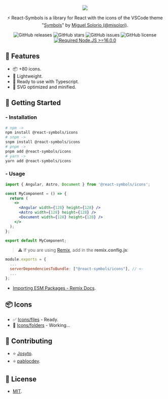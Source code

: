 <div align="center">
<a href="https://react-symbols.vercel.app/">
<img src="https://i.ibb.co/FVtQNWq/react-symbols-readme-banner.png">
</a>

<p>⚡ React-Symbols is a library for React with the icons of the VSCode theme "<a href="https://github.com/misolori/vscode-symbols" target="_blank">Symbols</a>" by <a href="https://github.com/misolori" target="_blank">Miguel Solorio (@misolori)</a>.</p>

![GitHub releases](https://img.shields.io/github/release/pheralb/react-symbols)
![GitHub stars](https://img.shields.io/github/stars/pheralb/react-symbols)
![GitHub issues](https://img.shields.io/github/issues/pheralb/react-symbols)
![GitHub license](https://img.shields.io/github/license/pheralb/react-symbols)
[![Required Node.JS >=16.0.0](https://img.shields.io/static/v1?label=node&message=%20%3E=16.0.0&logo=node.js&color=3f893e)](https://nodejs.org/about/releases)

</div>

## 🎉 Features

- 📦 +80 icons.
- 🍃 Lightweight.
- 💙 Ready to use with Typescript.
- 🧡 SVG optimized and minified.

## 🚀 Getting Started

### - Installation

```bash
# npm ->
npm install @react-symbols/icons
# snpm ->
snpm install @react-symbols/icons
# pnpm ->
pnpm add @react-symbols/icons
# yarn ->
yarn add @react-symbols/icons
```

### - Usage

```jsx
import { Angular, Astro, Document } from '@react-symbols/icons';

const MyComponent = () => {
  return (
    <>
      <Angular width={128} height={128} />
      <Astro width={128} height={128} />
      <Document width={128} height={128} />
    </>
  );
};

export default MyComponent;
```

> ⚠️ If you are using [Remix](https://remix.run/), add in the **remix.config.js**:

```js
module.exports = {
  ...
  serverDependenciesToBundle: ["@react-symbols/icons"], // <-
  ...
};
```

- [Importing ESM Packages - Remix Docs](https://remix.run/docs/en/v1/pages/gotchas#importing-esm-packages).

## 📦 Icons

- ✅ [Icons/files](https://github.com/miguelsolorio/vscode-symbols/tree/main/src/icons/files) - Ready.
- 🧩 [Icons/folders](https://github.com/miguelsolorio/vscode-symbols/tree/main/src/icons/folders) - Working...

## 🙌 Contributing

- ⭐ [Josyto](https://github.com/Josyto).
- ⭐ [pablocdev](https://github.com/pablocdev).

## 🔑 License

- [MIT](https://github.com/pheralb/react-symbols/blob/main/LICENSE).
